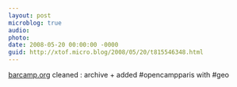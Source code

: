 ```yaml
---
layout: post
microblog: true
audio: 
photo: 
date: 2008-05-20 00:00:00 -0000
guid: http://xtof.micro.blog/2008/05/20/t815546348.html
---
```

[barcamp.org](http://barcamp.org) cleaned : archive + added #opencampparis with #geo
